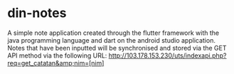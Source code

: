 # din-notes
A simple note application created through the flutter framework with the java programming language and dart on the android studio application.   Notes that have been inputted will be synchronised and stored via the GET API method via the following URL: http://103.178.153.230/uts/indexapi.php?req=get_catatan&amp;nim=[nim]
